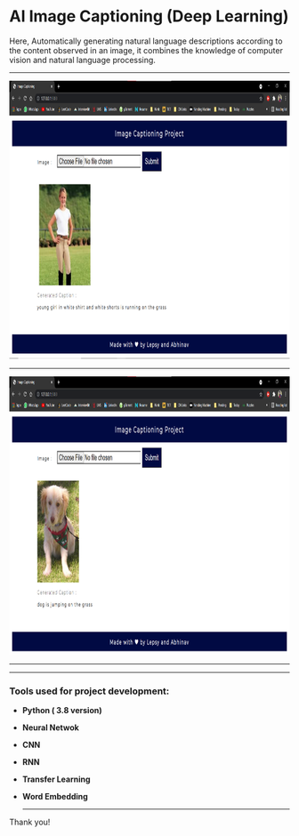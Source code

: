 # AI Image Captioning (Deep Learning)
<p>Here, Automatically generating natural language descriptions according to the content observed in an image, it combines the knowledge of computer vision and natural language processing.</p>
<hr>
<img src="https://github.com/lepsygoyal/ai_image_caption_bot/blob/main/Images/1.png" width="950" height="500" />
<hr>
<img src="https://github.com/lepsygoyal/ai_image_caption_bot/blob/main/Images/2.png" width="950" height="500" />
<hr>

<hr>
<h3> Tools used for project development: </h3>
<ul>
<li><p><b>Python ( 3.8 version)</b></p></li>
 <li><p><b>Neural Netwok</b></p></li>
 <li><p><b>CNN</b></p></li>
 <li><p><b>RNN</b></p></li>
<li><p><b>Transfer Learning</b></p></li>
<li><p><b>Word Embedding</b></p></li>
<hr>

</ul>
<p> Thank you!</p>